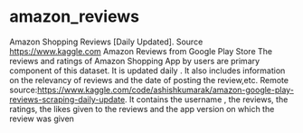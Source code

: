 # amazon_reviews
Amazon Shopping Reviews [Daily Updated]. Source https://www.kaggle.com
Amazon Reviews from Google Play Store 
The reviews and ratings of Amazon Shopping App by users are primary component of this dataset. It is updated daily . It also includes information on the relevancy of reviews and the date of posting the review,etc.
Remote source:https://www.kaggle.com/code/ashishkumarak/amazon-google-play-reviews-scraping-daily-update.
It contains the username , the reviews, the ratings, the likes given to the reviews and the app version on which the review was given

